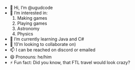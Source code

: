 - 👋 Hi, I’m @ugudcode
- 👀 I’m interested in:
  1. Making games
  2. Playing games
  3. Astronomy
  4. Physics      
- 🌱 I’m currently learning Java and C#
- 💞️ !(I’m looking to collaborate on)
- 📫 I can be reached on discord or emailed 
- 😄 Pronouns: he/him
- ⚡ Fun fact: Did you know, that FTL travel would look crazy?

<!---
ugudcode/ugudcode is a ✨ special ✨ repository because its `README.md` (this file) appears on your GitHub profile.
You can click the Preview link to take a look at your changes.
--->
